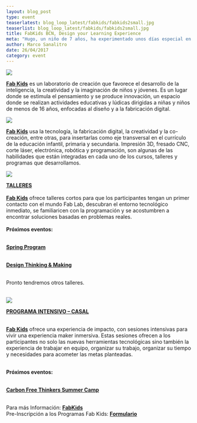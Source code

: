 ```yaml
---
layout: blog_post
type: event
teaserlatest: blog_loop_latest/fabkids/fabkids2small.jpg
teaserlist: blog_loop_latest/fabkids/fabkids2small.jpg
title: FabKids BCN, Design your Learning Experience
meta: "Hugo, un niño de 7 años, ha experimentado unos días especial en el Fab Lab Barcelona: con el ayudo de Santiago Fuentemilla, Fab Academy Barcelona Instructor y Fab Education Coordinator, ha realizado el sueño de convertir un simple dibujo en un objeto real con el utilizó de la fabricación digital. "
author: Marco Sanalitro
date: 26/04/2017 
category: event
---
```


<img src= "http://www.fablabbcn.org/img/blog/blog_loop_latest/fabkids/fabkids3.jpg" align="middle"> 
<br>

<strong><a href="http://kids.fablabbcn.org/">Fab Kids</a></strong> es un laboratorio de creación que favorece el desarrollo de la inteligencia, la creatividad y la imaginación de niños y jóvenes. Es un lugar donde se estimula el pensamiento y se produce innovación, un espacio donde se realizan actividades educativas y lúdicas dirigidas a niñas y niños de menos de 16 años, enfocadas al diseño y a la fabricación digital.<br>

<img src= "http://www.fablabbcn.org/img/blog/blog_loop_latest/fabkids/fabkids4.jpg" align="middle"> 
<br>

<strong><a href="http://kids.fablabbcn.org/">Fab Kids</a></strong> usa la tecnología, la fabricación digital, la creatividad y la co-creación, entre otras, para insertarlas como eje transversal en el currículo de la educación infantil, primaria y secundaria. Impresión 3D, fresado CNC, corte láser, electrónica, robótica y programación, son algunas de las habilidades que están integradas en cada uno de los cursos, talleres y programas que desarrollamos.<br>

<img src= "http://www.fablabbcn.org/img/blog/blog_loop_latest/fabkids/fabkids6.jpg" align="middle"> 
<br>

<strong><a href="http://kids.fablabbcn.org/talleres/">TALLERES</a></strong><br>
<br>
<strong><a href="http://kids.fablabbcn.org/">Fab Kids</a></strong> ofrece talleres cortos para que los participantes tengan un primer contacto con el mundo Fab Lab, descubran el entorno tecnológico inmediato, se familiaricen con la programación y se acostumbren a encontrar soluciones basadas en problemas reales.<br>
<br>
<strong>Próximos eventos:</strong><br><br>

<strong><a href="http://apply.fablabbcn.org/view.php?id=12407">Spring Program</a></strong><br><br>

<strong><a href="http://apply.fablabbcn.org/view.php?id=11904">Design Thinking & Making</a></strong><br><br>

Pronto tendremos otros talleres.<br><br>

<img src= "http://www.fablabbcn.org/img/blog/blog_loop_latest/fabkids/fabkids7.jpg" align="middle"> 
<br>

<strong><a href="http://kids.fablabbcn.org/programa-intensivo-casal/">PROGRAMA INTENSIVO – CASAL</a></strong><br><br>

<strong><a href="http://kids.fablabbcn.org/">Fab Kids</a></strong> ofrece una experiencia de impacto, con sesiones intensivas para vivir una experiencia maker inmersiva. Estas sesiones ofrecen a los participantes no solo las nuevas herramientas tecnológicas sino también la experiencia de trabajar en equipo,  organizar su trabajo, organizar su tiempo y necesidades para acometer las metas planteadas.<br><br>

<strong>Próximos eventos:</strong><br><br>

<strong><a href="http://lifeline-learning.com/join-us-for-summer-camp/">Carbon Free Thinkers Summer Camp</a></strong><br><br>

Para más Información: <strong><a href="http://kids.fablabbcn.org/">FabKids</a></strong><br>
Pre-Inscripción a los Programas Fab Kids: <strong><a href="http://apply.fablabbcn.org/view.php?id=12407">Formulario</a></strong><br>




